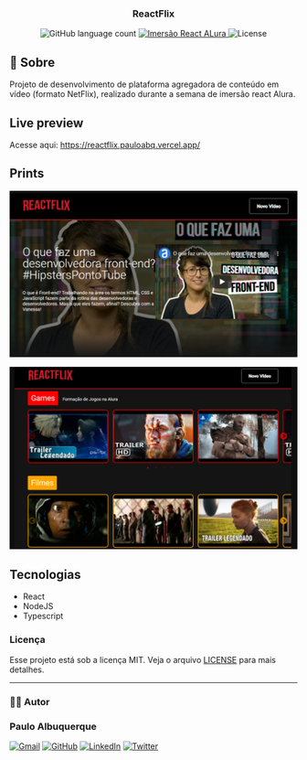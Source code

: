 

<h3 align="center">
  ReactFlix
</h3>


<p align="center">

  <img alt="GitHub language count" src="https://img.shields.io/github/languages/count/pauloabq/reactflix">

  <a href="https://rocketseat.com.br">
    <img alt="Imersão React ALura" src="https://img.shields.io/badge/%20imersao%20React-Alura-%237259c1">
  </a>

  <img alt="License" src="https://img.shields.io/github/license/pauloabq/reactflix">


</p>


## :rocket: Sobre

Projeto de desenvolvimento de plataforma agregadora de conteúdo em vídeo (formato NetFlix), realizado durante a semana de imersão react Alura.

## Live preview
Acesse aqui: https://reactflix.pauloabq.vercel.app/

## Prints


<p align="center">
    <img alt="Web" width="600px" src=".github/print02.png" >
</p>
<p align="center">
    <img alt="Web" width="600px" src=".github/print01.png" >
</p>

## Tecnologias

- React
- NodeJS
- Typescript


### Licença

Esse projeto está sob a licença MIT. Veja o arquivo [LICENSE](LICENSE) para mais detalhes.

---
### :man_technologist: Autor

### Paulo Albuquerque

 [![Gmail][gmail-shield]][gmail-url] [![GitHub][github-profile-shield]][github-profile-url] [![LinkedIn][linkedin-shield]][linkedin-url] [![Twitter][twitter-shield]][twitter-url]

<!-- MARKDOWN LINKS & IMAGES -->
<!-- https://www.markdownguide.org/basic-syntax/#reference-style-links -->


[twitter-shield]: https://img.shields.io/badge/-@pauloabq-1DA1F2?style=flat&logo=twitter&logoColor=white
[twitter-url]: http://twitter.com/pauloabq

[gmail-shield]: https://img.shields.io/badge/-pcajunior%40gmail.com-white?style=flat&logo=gmail&logoColor=red&colorA=white&colorB=red
[gmail-url]: mailto:pcajunior@gmail.com

[github-profile-shield]: https://img.shields.io/badge/-Github-000?style=flat&logo=github&logoColor=white
[github-profile-url]: http://github.com/pauloabq

[linkedin-shield]: https://img.shields.io/badge/-Linkedin-0077B5?style=flat&logo=linkedin&logoColor=white
[linkedin-url]: https://linkedin.com/in/pauloabq


[github-lang-shield]: https://img.shields.io/github/languages/count/pauloabq/reactflix
[github-lang-url]: http://github.com/pauloabq


